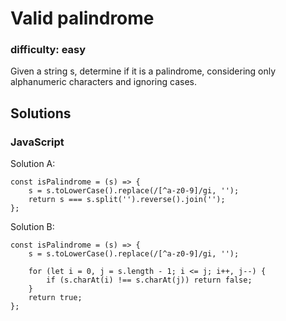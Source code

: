# Valid palindrome

### difficulty: easy

Given a string s, determine if it is a palindrome, considering only alphanumeric characters and ignoring cases. 


## Solutions

### JavaScript

Solution A:
```
const isPalindrome = (s) => {
    s = s.toLowerCase().replace(/[^a-z0-9]/gi, '');
    return s === s.split('').reverse().join('');
};
```

Solution B: 
```
const isPalindrome = (s) => {
    s = s.toLowerCase().replace(/[^a-z0-9]/gi, '');
    
    for (let i = 0, j = s.length - 1; i <= j; i++, j--) {
        if (s.charAt(i) !== s.charAt(j)) return false;
    }
    return true;
};
```
